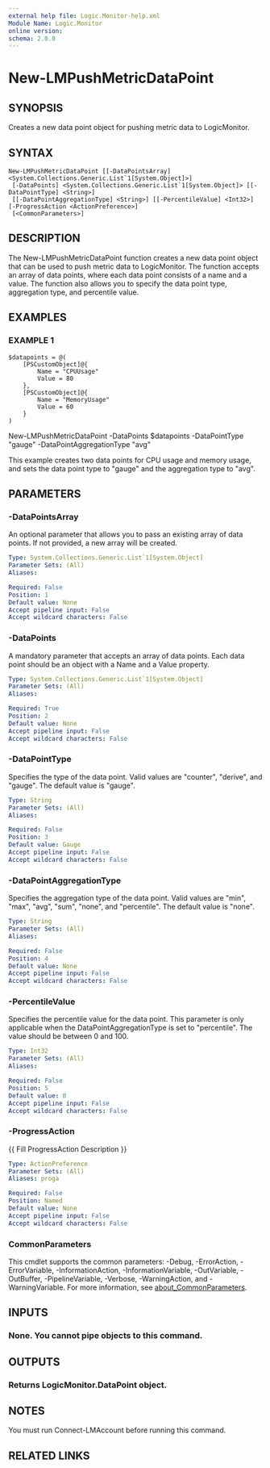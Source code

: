 ```yaml
---
external help file: Logic.Monitor-help.xml
Module Name: Logic.Monitor
online version:
schema: 2.0.0
---
```


# New-LMPushMetricDataPoint

## SYNOPSIS
Creates a new data point object for pushing metric data to LogicMonitor.

## SYNTAX

```
New-LMPushMetricDataPoint [[-DataPointsArray] <System.Collections.Generic.List`1[System.Object]>]
 [-DataPoints] <System.Collections.Generic.List`1[System.Object]> [[-DataPointType] <String>]
 [[-DataPointAggregationType] <String>] [[-PercentileValue] <Int32>] [-ProgressAction <ActionPreference>]
 [<CommonParameters>]
```

## DESCRIPTION
The New-LMPushMetricDataPoint function creates a new data point object that can be used to push metric data to LogicMonitor.
The function accepts an array of data points, where each data point consists of a name and a value.
The function also allows you to specify the data point type, aggregation type, and percentile value.

## EXAMPLES

### EXAMPLE 1
```
$datapoints = @(
    [PSCustomObject]@{
        Name = "CPUUsage"
        Value = 80
    },
    [PSCustomObject]@{
        Name = "MemoryUsage"
        Value = 60
    }
)
```

New-LMPushMetricDataPoint -DataPoints $datapoints -DataPointType "gauge" -DataPointAggregationType "avg"

This example creates two data points for CPU usage and memory usage, and sets the data point type to "gauge" and the aggregation type to "avg".

## PARAMETERS

### -DataPointsArray
An optional parameter that allows you to pass an existing array of data points.
If not provided, a new array will be created.

```yaml
Type: System.Collections.Generic.List`1[System.Object]
Parameter Sets: (All)
Aliases:

Required: False
Position: 1
Default value: None
Accept pipeline input: False
Accept wildcard characters: False
```

### -DataPoints
A mandatory parameter that accepts an array of data points.
Each data point should be an object with a Name and a Value property.

```yaml
Type: System.Collections.Generic.List`1[System.Object]
Parameter Sets: (All)
Aliases:

Required: True
Position: 2
Default value: None
Accept pipeline input: False
Accept wildcard characters: False
```

### -DataPointType
Specifies the type of the data point.
Valid values are "counter", "derive", and "gauge".
The default value is "gauge".

```yaml
Type: String
Parameter Sets: (All)
Aliases:

Required: False
Position: 3
Default value: Gauge
Accept pipeline input: False
Accept wildcard characters: False
```

### -DataPointAggregationType
Specifies the aggregation type of the data point.
Valid values are "min", "max", "avg", "sum", "none", and "percentile".
The default value is "none".

```yaml
Type: String
Parameter Sets: (All)
Aliases:

Required: False
Position: 4
Default value: None
Accept pipeline input: False
Accept wildcard characters: False
```

### -PercentileValue
Specifies the percentile value for the data point.
This parameter is only applicable when the DataPointAggregationType is set to "percentile".
The value should be between 0 and 100.

```yaml
Type: Int32
Parameter Sets: (All)
Aliases:

Required: False
Position: 5
Default value: 0
Accept pipeline input: False
Accept wildcard characters: False
```

### -ProgressAction
{{ Fill ProgressAction Description }}

```yaml
Type: ActionPreference
Parameter Sets: (All)
Aliases: proga

Required: False
Position: Named
Default value: None
Accept pipeline input: False
Accept wildcard characters: False
```

### CommonParameters
This cmdlet supports the common parameters: -Debug, -ErrorAction, -ErrorVariable, -InformationAction, -InformationVariable, -OutVariable, -OutBuffer, -PipelineVariable, -Verbose, -WarningAction, and -WarningVariable. For more information, see [about_CommonParameters](http://go.microsoft.com/fwlink/?LinkID=113216).

## INPUTS

### None. You cannot pipe objects to this command.
## OUTPUTS

### Returns LogicMonitor.DataPoint object.
## NOTES
You must run Connect-LMAccount before running this command.

## RELATED LINKS
